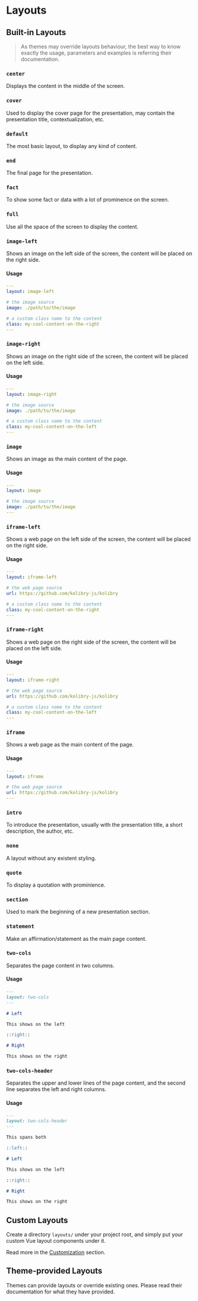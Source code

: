 # Layouts

## Built-in Layouts

> As themes may override layouts behaviour, the best way to know exactly the usage, parameters and examples is referring their documentation.


### `center`

Displays the content in the middle of the screen.

### `cover`

Used to display the cover page for the presentation, may contain the presentation title, contextualization, etc.

### `default`

The most basic layout, to display any kind of content.

### `end`

The final page for the presentation.

### `fact`

To show some fact or data with a lot of prominence on the screen.

### `full`

Use all the space of the screen to display the content.

### `image-left`

Shows an image on the left side of the screen, the content will be placed on the right side.

#### Usage

```yaml
---
layout: image-left

# the image source
image: ./path/to/the/image

# a custom class name to the content
class: my-cool-content-on-the-right
---
```

### `image-right`

Shows an image on the right side of the screen, the content will be placed on the left side.

#### Usage

```yaml
---
layout: image-right

# the image source
image: ./path/to/the/image

# a custom class name to the content
class: my-cool-content-on-the-left
---
```

### `image`

Shows an image as the main content of the page.

#### Usage

```yaml
---
layout: image

# the image source
image: ./path/to/the/image
---
```


### `iframe-left`

Shows a web page on the left side of the screen, the content will be placed on the right side.

#### Usage

```yaml
---
layout: iframe-left

# the web page source
url: https://github.com/kolibry-js/kolibry

# a custom class name to the content
class: my-cool-content-on-the-right
---
```

### `iframe-right`

Shows a web page on the right side of the screen, the content will be placed on the left side.

#### Usage

```yaml
---
layout: iframe-right

# the web page source
url: https://github.com/kolibry-js/kolibry

# a custom class name to the content
class: my-cool-content-on-the-left
---
```

### `iframe`

Shows a web page as the main content of the page.

#### Usage

```yaml
---
layout: iframe

# the web page source
url: https://github.com/kolibry-js/kolibry
---
```


### `intro`

To introduce the presentation, usually with the presentation title, a short description, the author, etc.

### `none`

A layout without any existent styling.

### `quote`

To display a quotation with prominience.

### `section`

Used to mark the beginning of a new presentation section.

### `statement`

Make an affirmation/statement as the main page content.

### `two-cols`

Separates the page content in two columns.

#### Usage


```md
---
layout: two-cols
---

# Left

This shows on the left

::right::

# Right

This shows on the right
```

### `two-cols-header`

Separates the upper and lower lines of the page content, and the second line separates the left and right columns.

#### Usage


```md
---
layout: two-cols-header
---

This spans both

::left::

# Left

This shows on the left

::right::

# Right

This shows on the right
```

## Custom Layouts

Create a directory `layouts/` under your project root, and simply put your custom Vue layout components under it.

Read more in the [Customization](/custom/directory-structure#layouts) section.

## Theme-provided Layouts

Themes can provide layouts or override existing ones. Please read their documentation for what they have provided.
